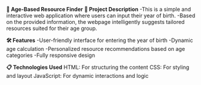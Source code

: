 **🎂 Age-Based Resource Finder**
**📄 Project Description**
-This is a simple and interactive web application where users can input their year of birth.
-Based on the provided information, the webpage intelligently suggests tailored resources suited for their age group.

**🛠 Features**
-User-friendly interface for entering the year of birth
-Dynamic age calculation
-Personalized resource recommendations based on age categories
-Fully responsive design

**📋 Technologies Used**
HTML: For structuring the content
CSS: For styling and layout
JavaScript: For dynamic interactions and logic
